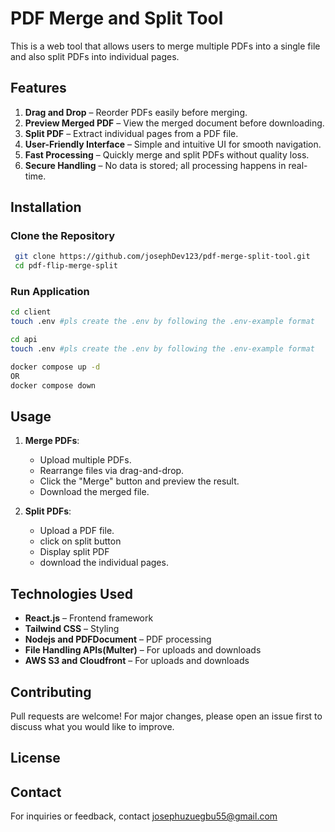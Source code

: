# PDF Merge and Split Tool

This is a web tool that allows users to merge multiple PDFs into a single file and also split PDFs into individual pages.

## Features

1. **Drag and Drop** – Reorder PDFs easily before merging.
2. **Preview Merged PDF** – View the merged document before downloading.
3. **Split PDF** – Extract individual pages from a PDF file.
4. **User-Friendly Interface** – Simple and intuitive UI for smooth navigation.
5. **Fast Processing** – Quickly merge and split PDFs without quality loss.
6. **Secure Handling** – No data is stored; all processing happens in real-time.

## Installation

### Clone the Repository

```sh
 git clone https://github.com/josephDev123/pdf-merge-split-tool.git
 cd pdf-flip-merge-split
```

### Run Application

```sh
cd client
touch .env #pls create the .env by following the .env-example format
```

```sh
cd api
touch .env #pls create the .env by following the .env-example format
```

```sh
docker compose up -d
OR
docker compose down
```

## Usage

1. **Merge PDFs**:

   - Upload multiple PDFs.
   - Rearrange files via drag-and-drop.
   - Click the "Merge" button and preview the result.
   - Download the merged file.

2. **Split PDFs**:

   - Upload a PDF file.
   - click on split button
   - Display split PDF
   <!-- - Choose pages to extract. -->
   - download the individual pages.

## Technologies Used

- **React.js** – Frontend framework
- **Tailwind CSS** – Styling
- **Nodejs and PDFDocument** – PDF processing
- **File Handling APIs(Multer)** – For uploads and downloads
- **AWS S3 and Cloudfront** – For uploads and downloads

## Contributing

Pull requests are welcome! For major changes, please open an issue first to discuss what you would like to improve.

## License

<!-- This project is licensed under the MIT License - see the [LICENSE](LICENSE) file for details. -->

## Contact

For inquiries or feedback, contact [josephuzuegbu55@gmail.com](mailto:josephuzuegbu55@gmail.com)

